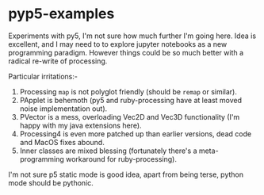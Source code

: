 # pyp5-examples
Experiments with py5, I'm not sure how much further I'm going here. Idea is excellent, and I may need to to explore jupyter notebooks as a new programming paradigm.
However things could be so much better with a radical re-write of processing.

Particular irritations:-

1. Processing `map` is not polyglot friendly (should be `remap` or similar).
2. PApplet is behemoth (py5 and ruby-processing have at least moved noise implementation out).
3. PVector is a mess, overloading Vec2D and Vec3D functionality (I'm happy with my java extensions here).
4. Processing4 is even more patched up than earlier versions, dead code and MacOS fixes abound.
5. Inner classes are mixed blessing (fortunately there's a meta-programming workaround for ruby-processing).

I'm not sure p5 static mode is good idea, apart from being terse, python mode should be pythonic. 
